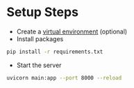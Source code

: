 # Setup Steps
- Create a [virtual environment](https://www.arch.jhu.edu/python-virtual-environments/) (optional)
- Install packages
```bash
pip install -r requirements.txt
```
- Start the server
```bash
uvicorn main:app --port 8000 --reload
```